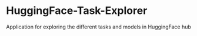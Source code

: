 # HuggingFace-Task-Explorer
Application for exploring the different tasks and models in HuggingFace hub
